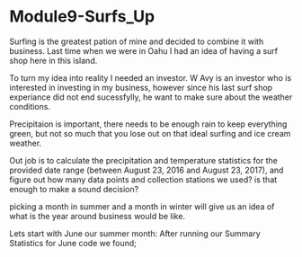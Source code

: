 # Module9-Surfs_Up

Surfing is the greatest pation of mine and decided to combine it with business. Last time when we were in Oahu I had an idea of having a surf shop here in this island.

To turn my idea into reality I needed an investor. W Avy is an investor who is interested in investing in my business, however since his last surf shop experiance did not end sucessfylly, he want to make sure about the weather conditions.



Precipitaion is important, there needs to be enough rain to keep everything green, but not so much that you lose out on that ideal surfing and ice cream weather. 

Out job is to calculate the precipitation and temperature statistics for the provided date range (between August 23, 2016 and August 23, 2017), 
and figure out how many data points and collection stations we used? is that enough to make a sound decision?

picking a month in summer and a month in winter will give us an idea of what is the year around business would be like.

Lets start with June our summer month: After running our Summary Statistics for June code we found;
